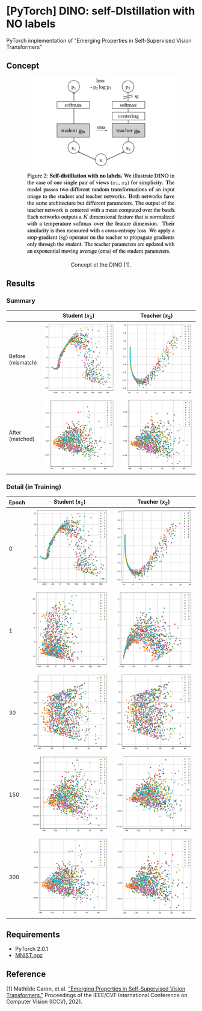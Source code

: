 [PyTorch] DINO: self-DIstillation with NO labels
=====
PyTorch implementation of "Emerging Properties in Self-Supervised Vision Transformers"

## Concept
<div align="center">
  <img src="./figures/dino.png" width="400">    
  <p>Concept ot the DINO [1].</p>
</div>

## Results

### Summary
||Student ($x_1$)|Teacher ($x_2$)|
|:---|:---:|:---:|
|Before</br>(mismatch)|<img src="https://github.com/YeongHyeon/DINO_MNIST-PyTorch/blob/main/figures/epoch_000000_s.png?raw=true" width="350">  |<img src="https://github.com/YeongHyeon/DINO_MNIST-PyTorch/blob/main/figures/epoch_000000_t.png?raw=true" width="350">|  
|After</br>(matched)|<img src="https://github.com/YeongHyeon/DINO_MNIST-PyTorch/blob/main/figures/epoch_000299_s.png?raw=true" width="350">  |<img src="https://github.com/YeongHyeon/DINO_MNIST-PyTorch/blob/main/figures/epoch_000299_t.png?raw=true" width="350">|  

### Detail (in Training)
|Epoch|Student ($x_1$)|Teacher ($x_2$)|
|:---|:---:|:---:|
|0|<img src="https://github.com/YeongHyeon/DINO_MNIST-PyTorch/blob/main/figures/epoch_000000_s.png?raw=true" width="350">  |<img src="https://github.com/YeongHyeon/DINO_MNIST-PyTorch/blob/main/figures/epoch_000000_t.png?raw=true" width="350">|  
|1|<img src="https://github.com/YeongHyeon/DINO_MNIST-PyTorch/blob/main/figures/epoch_000001_s.png?raw=true" width="350">  |<img src="https://github.com/YeongHyeon/DINO_MNIST-PyTorch/blob/main/figures/epoch_000001_t.png?raw=true" width="350">|  
|30|<img src="https://github.com/YeongHyeon/DINO_MNIST-PyTorch/blob/main/figures/epoch_000030_s.png?raw=true" width="350">  |<img src="https://github.com/YeongHyeon/DINO_MNIST-PyTorch/blob/main/figures/epoch_000030_t.png?raw=true" width="350">|  
|150|<img src="https://github.com/YeongHyeon/DINO_MNIST-PyTorch/blob/main/figures/epoch_000150_s.png?raw=true" width="350">  |<img src="https://github.com/YeongHyeon/DINO_MNIST-PyTorch/blob/main/figures/epoch_000150_t.png?raw=true" width="350">|  
|300|<img src="https://github.com/YeongHyeon/DINO_MNIST-PyTorch/blob/main/figures/epoch_000299_s.png?raw=true" width="350">  |<img src="https://github.com/YeongHyeon/DINO_MNIST-PyTorch/blob/main/figures/epoch_000299_t.png?raw=true" width="350">|  

## Requirements
* PyTorch 2.0.1
* [MNIST.npz](https://github.com/lucastheis/deepbelief/blob/master/data/mnist.npz)  

## Reference
[1] Mathilde Caron, et al. <a href="https://openaccess.thecvf.com/content/ICCV2021/html/Caron_Emerging_Properties_in_Self-Supervised_Vision_Transformers_ICCV_2021_paper.html">"Emerging Properties in Self-Supervised Vision Transformers."</a> Proceedings of the IEEE/CVF International Conference on Computer Vision (ICCV), 2021.
